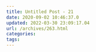 ```yaml
---
title: Untitled Post - 21
date: 2020-09-02 10:46:37.0
updated: 2022-03-30 23:09:17.04
url: /archives/263.html
categories: 
tags: 
---
```


